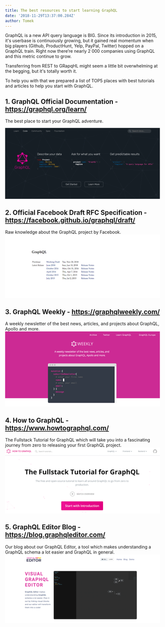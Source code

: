 ```yaml
---
title: The best resources to start learning GraphQL
date: '2018-11-29T13:37:00.284Z'
author: Tomek
---
```


GraphQL is a new API query language is BIG. Since its introduction in 2015, it's userbase is continuously growing, but it gained real momentum when big players (Github, ProductHunt, Yelp, PayPal, Twitter) hopped on a GraphQL train. Right now there’re nearly 2 000 companies using GraphQL and this metric continue to grow.

Transferring from REST to GRapqHL might seem a little bit overwhelming at the begging, but it's totally worth it. 

To help you with that we prepared a list of TOP5 places with best tutorials and articles to help you start with GraphQL.


## 1. GraphQL Official Documentation  - https://graphql.org/learn/

The best place to start your GraphQL adventure.

![gql1.png](gql1.png)

## 2. Official Facebook Draft RFC Specification - https://facebook.github.io/graphql/draft/

Raw knowledge about the GraphQL project by Facebook.
![gql2.png](gql2.png)

## 3. GraphQL Weekly - https://graphqlweekly.com/

A weekly newsletter of the best news, articles, and 
projects about GraphQL, Apollo and more.
![gql3.png](gql3.png)

## 4. How to GraphQL - https://www.howtographql.com/

The Fullstack Tutorial for GraphQL which will take you into a fascinating journey from zero to releasing your first  GraphQL project.
![gql4.png](gql4.png)

## 5. GraphQL Editor Blog - https://blog.graphqleditor.com/

Our blog about our GraphQL Editor, a tool which makes understanding a GraphQL schema a lot easier and GraphQL in general.
![gql5.png](gql5.png)

